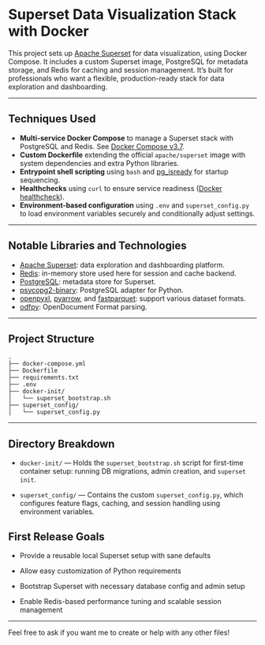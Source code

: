 # Superset Data Visualization Stack with Docker

This project sets up [Apache Superset](https://superset.apache.org/) for data visualization, using Docker Compose. It includes a custom Superset image, PostgreSQL for metadata storage, and Redis for caching and session management. It’s built for professionals who want a flexible, production-ready stack for data exploration and dashboarding.

---

## Techniques Used

- **Multi-service Docker Compose** to manage a Superset stack with PostgreSQL and Redis. See [Docker Compose v3.7](https://docs.docker.com/compose/compose-file/compose-versioning/#version-37).
- **Custom Dockerfile** extending the official `apache/superset` image with system dependencies and extra Python libraries.
- **Entrypoint shell scripting** using `bash` and [pg_isready](https://www.postgresql.org/docs/current/app-pg-isready.html) for startup sequencing.
- **Healthchecks** using `curl` to ensure service readiness ([Docker healthcheck](https://docs.docker.com/engine/reference/builder/#healthcheck)).
- **Environment-based configuration** using `.env` and `superset_config.py` to load environment variables securely and conditionally adjust settings.

---

## Notable Libraries and Technologies

- [Apache Superset](https://superset.apache.org/): data exploration and dashboarding platform.
- [Redis](https://redis.io/): in-memory store used here for session and cache backend.
- [PostgreSQL](https://www.postgresql.org/): metadata store for Superset.
- [psycopg2-binary](https://pypi.org/project/psycopg2-binary/): PostgreSQL adapter for Python.
- [openpyxl](https://openpyxl.readthedocs.io/en/stable/), [pyarrow](https://arrow.apache.org/docs/python/), and [fastparquet](https://fastparquet.readthedocs.io/en/latest/): support various dataset formats.
- [odfpy](https://pypi.org/project/odfpy/): OpenDocument Format parsing.

---

## Project Structure

```text
.
├── docker-compose.yml
├── Dockerfile
├── requirements.txt
├── .env
├── docker-init/
│   └── superset_bootstrap.sh
├── superset_config/
│   └── superset_config.py

```
---

## Directory Breakdown

- `docker-init/` — Holds the `superset_bootstrap.sh` script for first-time container setup: running DB migrations, admin creation, and `superset init`.

- `superset_config/` — Contains the custom `superset_config.py`, which configures feature flags, caching, and session handling using environment variables.

## First Release Goals

- Provide a reusable local Superset setup with sane defaults

- Allow easy customization of Python requirements

- Bootstrap Superset with necessary database config and admin setup

- Enable Redis-based performance tuning and scalable session management

---

Feel free to ask if you want me to create or help with any other files!
